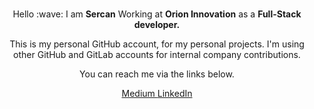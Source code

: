 <br>
<p align="center">
  Hello :wave:  I am <b>Sercan</b>
  Working at <b>Orion Innovation</b> as
  a <b>Full-Stack developer.</b><br />
</p>
<p align="center">This is my personal GitHub account, for my personal projects. I'm using other GitHub and GitLab accounts for internal company contributions.</p>
<p align="center">You can reach me via the links below.</p>

<p align = "center">
<span>
<a class="link-gray-dark"  href= 'https://medium.com/@sercanuygur' >Medium </a>
<a class="link-gray-dark"  href= 'https://www.linkedin.com/in/srcnuygr/' >LinkedIn </a>
</span>
</p>





